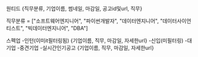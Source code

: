원티드
{직무분류, 기업이름, 썸네일, 마감일, 공고id및url, 직무}

직무분류 = ["소프트웨어엔지니어", "파이썬개발자",
          "데이터엔지니어", "데이터사이언티스트",
          "빅데이터엔지니어", "DBA"]

스펙업
-인턴(이미it필터링됨)
    {기업이름, 직무, 마감일, 자세한url}
-신입(미필터링)
    -대기업
    -중견기업
    -실시간인기공고
    {기업이름, 직무, 마감일, 자세한url}
    